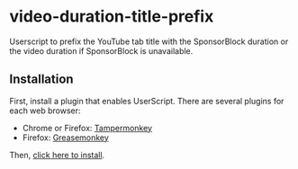 # video-duration-title-prefix
Userscript to prefix the YouTube tab title with the SponsorBlock duration or the video duration if SponsorBlock is unavailable.

Installation
------------

First, install a plugin that enables UserScript. There are several plugins for each web browser:

- Chrome or Firefox: [Tampermonkey](https://www.tampermonkey.net/)
- Firefox: [Greasemonkey](https://addons.mozilla.org/en-US/firefox/addon/greasemonkey/)

Then, [click here to install](https://gist.github.com/HaroldPetersInskipp/f6890b6d06883323d7d272f879c3ec06/raw/2571817656766b514745efa8425bb4b0b7dc4fa7/video-duration-title-prefix.user.js).
